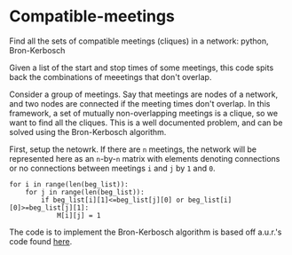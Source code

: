 # Compatible-meetings
Find all the sets of compatible meetings (cliques) in a network: python, Bron-Kerbosch

Given a list of the start and stop times of some meetings, this code spits back the combinations of meeetings that don't overlap.

Consider a group of meetings. Say that meetings are nodes of a network, and two nodes are connected if the meeting times don't overlap. In this framework, a set of mutually non-overlapping meetings is a clique, so we want to find all the cliques. This is a well documented problem, and can be solved using the Bron-Kerbosch algorithm. 

First, setup the netowrk. If there are `n` meetings, the network will be represented here as an `n`-by-`n` matrix with elements denoting connections or no connections between meetings `i` and `j` by `1` and `0`. 

```
for i in range(len(beg_list)):
	for j in range(len(beg_list)):
		if beg_list[i][1]<=beg_list[j][0] or beg_list[i][0]>=beg_list[j][1]:
			M[i][j] = 1
```

The code is to implement the Bron-Kerbosch algorithm is based off a.u.r.'s code found [here](http://stackoverflow.com/questions/13904636/implementing-bron-kerbosch-algorithm-in-python).
